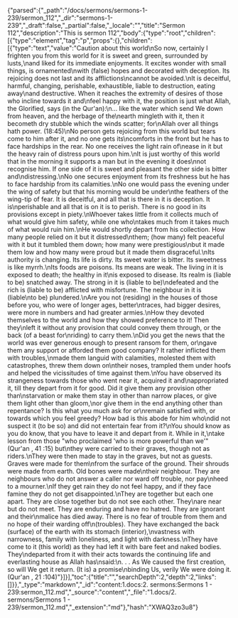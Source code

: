 {"parsed":{"_path":"/docs/sermons/sermons-1-239/sermon_112","_dir":"sermons-1-239","_draft":false,"_partial":false,"_locale":"","title":"Sermon 112","description":"This is sermon 112","body":{"type":"root","children":[{"type":"element","tag":"p","props":{},"children":[{"type":"text","value":"Caution about this world\nSo now, certainly I frighten you from this world for it is sweet and green, surrounded by lusts,\nand liked for its immediate enjoyments. It excites wonder with small things, is ornamented\nwith (false) hopes and decorated with deception. Its rejoicing does not last and its afflictions\ncannot be avoided.\nIt is deceitful, harmful, changing, perishable, exhaustible, liable to destruction, eating away\nand destructive. When it reaches the extremity of desires of those who incline towards it and\nfeel happy with it, the position is just what Allah, the Glorified, says (in the Qur'an):\n... like the water which send We down from heaven, and the herbage of the\nearth mingleth with it, then it becometh dry stubble which the winds scatter; for\nAllah over all things hath power. (18:45)\nNo person gets rejoicing from this world but tears come to him after it, and no one gets its\ncomforts in the front but he has to face hardships in the rear. No one receives the light rain of\nease in it but the heavy rain of distress pours upon him.\nIt is just worthy of this world that in the morning it supports a man but in the evening it does\nnot recognise him. If one side of it is sweet and pleasant the other side is bitter and\ndistressing.\nNo one secures enjoyment from its freshness but he has to face hardship from its calamities.\nNo one would pass the evening under the wing of safety but that his morning would be under\nthe feathers of the wing-tip of fear. It is deceitful, and all that is there in it is deception. It is\nperishable and all that is on it is to perish. There is no good in its provisions except in piety.\nWhoever takes little from it collects much of what would give him safety, while one who\ntakes much from it takes much of what would ruin him.\nHe would shortly depart from his collection. How many people relied on it but it distressed\nthem; (how many) felt peaceful with it but it tumbled them down; how many were prestigious\nbut it made them low and how many were proud but it made them disgraceful.\nIts authority is changing. Its life is dirty. Its sweet water is bitter. Its sweetness is like myrrh.\nIts foods are poisons. Its means are weak. The living in it is exposed to death; the healthy in it\nis exposed to disease. Its realm is (liable to be) snatched away. The strong in it is (liable to be)\ndefeated and the rich is (liable to be) afflicted with misfortune. The neighbour in it is (liable\nto be) plundered.\nAre you not (residing) in the houses of those before you, who were of longer ages, better\ntraces, had bigger desires, were more in numbers and had greater armies.\nHow they devoted themselves to the world and how they showed preference to it! Then they\nleft it without any provision that could convey them through, or the back (of a beast for\nriding) to carry them.\nDid you get the news that the world was ever generous enough to present ransom for them, or\ngave them any support or afforded them good company? It rather inflicted them with troubles,\nmade them languid with calamities, molested them with catastrophes, threw them down on\ntheir noses, trampled them under hoofs and helped the vicissitudes of time against them.\nYou have observed its strangeness towards those who went near it, acquired it and\nappropriated it, till they depart from it for good. Did it give them any provision other than\nstarvation or make them stay in other than narrow places, or give them light other than gloom,\nor give them in the end anything other than repentance? Is this what you much ask for or\nremain satisfied with, or towards which you feel greedy? How bad is this abode for him who\ndid not suspect it (to be so) and did not entertain fear from it?\nYou should know as you do know, that you have to leave it and depart from it. While in it,\ntake lesson from those \"who proclaimed 'who is more powerful than we'\" (Qur'an , 41 :15) but\nthey were carried to their graves, though not as riders.\nThey were then made to stay in the graves, but not as guests. Graves were made for them\nfrom the surface of the ground. Their shrouds were made from earth. Old bones were made\ntheir neighbour. They are neighbours who do not answer a caller nor ward off trouble, nor pay\nheed to a mourner.\nIf they get rain they do not feel happy, and if they face famine they do not get disappointed.\nThey are together but each one apart. They are close together but do not see each other. They\nare near but do not meet. They are enduring and have no hatred. They are ignorant and their\nmalice has died away. There is no fear of trouble from them and no hope of their warding off\n(troubles). They have exchanged the back (surface) of the earth with its stomach (interior),\nvastness with narrowness, family with loneliness, and light with darkness.\nThey have come to it (this world) as they had left it with bare feet and naked bodies. They\ndeparted from it with their acts towards the continuing life and everlasting house as Allah has\nsaid:\n. . . As We caused the first creation, so will We get it return. (It is) a promise\nbinding Us, verily We were doing it. (Qur'an , 21 :104)"}]}],"toc":{"title":"","searchDepth":2,"depth":2,"links":[]}},"_type":"markdown","_id":"content:1.docs:2. sermons:Sermons 1 - 239:sermon_112.md","_source":"content","_file":"1.docs/2. sermons/Sermons 1 - 239/sermon_112.md","_extension":"md"},"hash":"XWAQ3zo3u8"}
